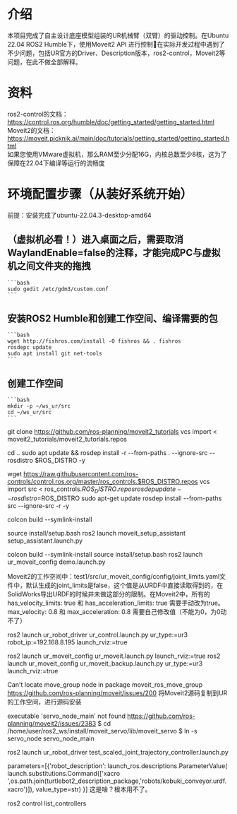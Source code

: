 # 介绍
本项目完成了自主设计底座模型组装的UR机械臂（双臂）的驱动控制。在Ubuntu 22.04 ROS2 Humble下，使用Moveit2 API 进行控制🥰在实际开发过程中遇到了不少问题，包括UR官方的Driver、Description版本，ros2-control，Moveit2等问题，在此不做全部解释。
# 资料
ros2-control的文档：https://control.ros.org/humble/doc/getting_started/getting_started.html  
Moveit2的文档：https://moveit.picknik.ai/main/doc/tutorials/getting_started/getting_started.html  
如果您使用VMware虚拟机，那么RAM至少分配16G，内核总数至少8核，这为了保障在22.04下编译等运行的流畅度  
# 环境配置步骤（从装好系统开始）
前提：安装完成了ubuntu-22.04.3-desktop-amd64  
  ## （虚拟机必看！）进入桌面之后，需要取消WaylandEnable=false的注释，才能完成PC与虚拟机之间文件夹的拖拽  
    ```bash
    sudo gedit /etc/gdm3/custom.conf
    ```
  ## 安装ROS2 Humble和创建工作空间、编译需要的包
    ```bash
    wget http://fishros.com/install -O fishros && . fishros
    rosdepc update
    sudo apt install git net-tools
    ```
  ## 创建工作空间
    ```bash
    mkdir -p ~/ws_ur/src
    cd ~/ws_ur/src
    ```

git clone https://github.com/ros-planning/moveit2_tutorials
vcs import < moveit2_tutorials/moveit2_tutorials.repos

cd ..
sudo apt update && rosdep install -r --from-paths . --ignore-src --rosdistro $ROS_DISTRO -y

wget https://raw.githubusercontent.com/ros-controls/control.ros.org/master/ros_controls.$ROS_DISTRO.repos
vcs import src < ros_controls.$ROS_DISTRO.repos
rosdep update --rosdistro=$ROS_DISTRO
sudo apt-get update
rosdep install --from-paths src --ignore-src -r -y

colcon build --symlink-install

source install/setup.bash
ros2 launch moveit_setup_assistant setup_assistant.launch.py

colcon build --symlink-install
source install/setup.bash
ros2 launch ur_moveit_config demo.launch.py

Moveit2的工作空间中：test1/src/ur_moveit_config/config/joint_limits.yaml文件中，默认生成的joint_limits是false，这个值是从URDF中直接读取得到的，在SolidWorks导出URDF的时候并未做这部分的限制。在Moveit2中，所有的    has_velocity_limits: true 和 has_acceleration_limits: true 需要手动改为true。max_velocity: 0.8 和 max_acceleration: 0.8 需要自己修改值（不能为0，为0动不了）




ros2 launch ur_robot_driver ur_control.launch.py ur_type:=ur3 robot_ip:=192.168.8.195 launch_rviz:=true


ros2 launch ur_moveit_config ur_moveit.launch.py launch_rviz:=true
ros2 launch ur_moveit_config ur_moveit_backup.launch.py ur_type:=ur3 launch_rviz:=true





Can't locate move_group node in package moveit_ros_move_group
https://github.com/ros-planning/moveit/issues/200
将Moveit2源码复制到UR的工作空间，进行源码安装



executable 'servo_node_main' not found
https://github.com/ros-planning/moveit2/issues/2383
$ cd /home/user/ros2_ws/install/moveit_servo/lib/moveit_servo
$ ln -s servo_node servo_node_main



ros2 launch ur_robot_driver test_scaled_joint_trajectory_controller.launch.py



parameters=[{'robot_description': launch_ros.descriptions.ParameterValue( launch.substitutions.Command(['xacro ',os.path.join(turtlebot2_description_package,'robots/kobuki_conveyor.urdf.xacro')]), value_type=str)  }]
这是啥？根本用不了。




ros2 control list_controllers
